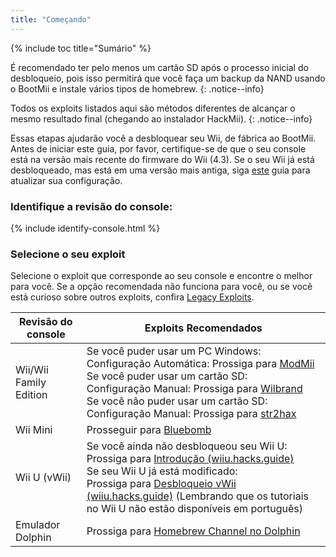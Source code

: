 ```yaml
---
title: "Começando"
---
```


{% include toc title="Sumário" %}

É recomendado ter pelo menos um cartão SD após o processo inicial do desbloqueio, pois isso permitirá que você faça um backup da NAND usando o BootMii e instale vários tipos de homebrew.
{: .notice--info}

Todos os exploits listados aqui são métodos diferentes de alcançar o mesmo resultado final (chegando ao instalador HackMii).
{: .notice--info}

Essas etapas ajudarão você a desbloquear seu Wii, de fábrica ao BootMii. Antes de iniciar este guia, por favor, certifique-se de que o seu console está na versão mais recente do firmware do Wii (4.3). Se o seu Wii já está desbloqueado, mas está em uma versão mais antiga, siga [este](update) guia para atualizar sua configuração.

### Identifique a revisão do console:

{% include identify-console.html %}<br>

### Selecione o seu exploit

Selecione o exploit que corresponde ao seu console e encontre o melhor para você. Se a opção recomendada não funciona para você, ou se você está curioso sobre outros exploits, confira [Legacy Exploits](legacy-exploits).

| Revisão do console     | Exploits Recomendados                                                                                                                                                                                                                                                                                                                                    |
| ---------------------- | -------------------------------------------------------------------------------------------------------------------------------------------------------------------------------------------------------------------------------------------------------------------------------------------------------------------------------------------------------- |
| Wii/Wii Family Edition | Se você puder usar um PC Windows:<br> Configuração Automática: Prossiga para [ModMii](modmii)<br> Se você puder usar um cartão SD:<br> Configuração Manual: Prossiga para [Wilbrand](wilbrand)<br> Se você não puder usar um cartão SD:<br> Configuração Manual: Prossiga para [str2hax](str2hax)<br>                |
| Wii Mini               | Prosseguir para [Bluebomb](bluebomb)                                                                                                                                                                                                                                                                                                                     |
| Wii U (vWii)           | Se você ainda não desbloqueou seu Wii U:<br> Prossiga para [Introdução (wiiu.hacks.guide)](https://wiiu.hacks.guide/#/)<br> Se seu Wii U já está modificado:<br> Prossiga para [Desbloqueio vWii (wiiu.hacks.guide)](https://wiiu.hacks.guide/#/vwii-modding) (Lembrando que os tutoriais no Wii U não estão disponíveis em português) |
| Emulador Dolphin       | Prossiga para [Homebrew Channel no Dolphin](homebrew-dolphin)                                                                                                                                                                                                                                                                                            |
